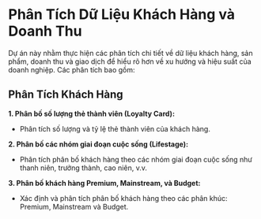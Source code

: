 # Phân Tích Dữ Liệu Khách Hàng và Doanh Thu
Dự án này nhằm thực hiện các phân tích chi tiết về dữ liệu khách hàng, sản phẩm, doanh thu và giao dịch để hiểu rõ hơn về xu hướng và hiệu suất của doanh nghiệp. Các phân tích bao gồm:
## Phân Tích Khách Hàng
**1. Phân bố số lượng thẻ thành viên (Loyalty Card):**

- Phân tích số lượng và tỷ lệ thẻ thành viên của khách hàng.

**2. Phân bố các nhóm giai đoạn cuộc sống (Lifestage):**

- Phân tích phân bố khách hàng theo các nhóm giai đoạn cuộc sống như thanh niên, trưởng thành, cao niên, v.v.

**3. Phân bố khách hàng Premium, Mainstream, và Budget:**

- Xác định và phân tích phân bố khách hàng theo các phân khúc: Premium, Mainstream và Budget.
